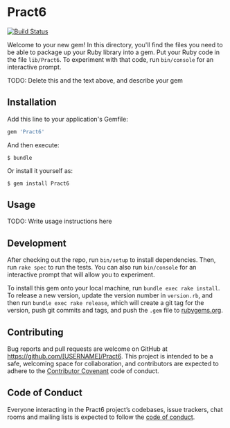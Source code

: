 # Pract6

[![Build Status](https://travis-ci.org/ULL-ESIT-LPP-1819/tdd-PanchoMen.svg?branch=master)](https://travis-ci.org/ULL-ESIT-LPP-1819/tdd-PanchoMen)

Welcome to your new gem! In this directory, you'll find the files you need to be able to package up your Ruby library into a gem. Put your Ruby code in the file `lib/Pract6`. To experiment with that code, run `bin/console` for an interactive prompt.

TODO: Delete this and the text above, and describe your gem

## Installation

Add this line to your application's Gemfile:

```ruby
gem 'Pract6'
```

And then execute:

    $ bundle

Or install it yourself as:

    $ gem install Pract6

## Usage

TODO: Write usage instructions here

## Development

After checking out the repo, run `bin/setup` to install dependencies. Then, run `rake spec` to run the tests. You can also run `bin/console` for an interactive prompt that will allow you to experiment.

To install this gem onto your local machine, run `bundle exec rake install`. To release a new version, update the version number in `version.rb`, and then run `bundle exec rake release`, which will create a git tag for the version, push git commits and tags, and push the `.gem` file to [rubygems.org](https://rubygems.org).

## Contributing

Bug reports and pull requests are welcome on GitHub at https://github.com/[USERNAME]/Pract6. This project is intended to be a safe, welcoming space for collaboration, and contributors are expected to adhere to the [Contributor Covenant](http://contributor-covenant.org) code of conduct.

## Code of Conduct

Everyone interacting in the Pract6 project’s codebases, issue trackers, chat rooms and mailing lists is expected to follow the [code of conduct](https://github.com/[USERNAME]/Pract6/blob/master/CODE_OF_CONDUCT.md).
